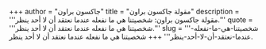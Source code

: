 +++
author = "جاكسون براون"
title = "مقولة جاكسون براون"
description = '''مقولة جاكسون براون: شخصيتنا هي ما نفعله عندما نعتقد أن لا أحد ينظر.'''
quote = '''شخصيتنا هي ما نفعله عندما نعتقد أن لا أحد ينظر.'''
slug = '''شخصيتنا-هي-ما-نفعله-عندما-نعتقد-أن-لا-أحد-ينظر'''
+++
شخصيتنا هي ما نفعله عندما نعتقد أن لا أحد ينظر.
